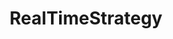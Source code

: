 ---
title: RealTimeStrategy
crosslinks:
- Kohan
- commandandconquer
- empiresapart
- AshesoftheSingularity
- gaming
- empireearth
- AskReddit
- Stellaris
- IAmA
- tipofmyjoystick
- wargame
- Games
- FortsGame
- freeallegiance
- gamedev
- dosgaming
---